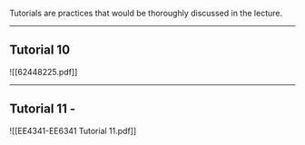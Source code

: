 Tutorials are practices that would be thoroughly discussed in the lecture.



---
## Tutorial 10

![[62448225.pdf]]

---
## Tutorial 11 - 

![[EE4341-EE6341 Tutorial 11.pdf]]